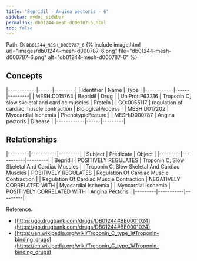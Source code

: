 ```yaml
---
title: "Bepridil - Angina pectoris - 6"
sidebar: mydoc_sidebar
permalink: db01244-mesh-d000787-6.html
toc: false 
---
```



Path ID: `DB01244_MESH_D000787_6`
{% include image.html url="images/db01244-mesh-d000787-6.png" file="db01244-mesh-d000787-6.png" alt="db01244-mesh-d000787-6" %}

## Concepts

|------------|------|---------|
| Identifier | Name | Type    |
|------------|------|---------|
| MESH:D015764 | Bepridil | Drug |
| UniProt:P63316 | Troponin C, slow skeletal and cardiac muscles | Protein |
| GO:0055117 | regulation of cardiac muscle contraction | BiologicalProcess |
| MESH:D017202 | Myocardial Ischemia | PhenotypicFeature |
| MESH:D000787 | Angina pectoris | Disease |
|------------|------|---------|

## Relationships

|---------|-----------|---------|
| Subject | Predicate | Object  |
|---------|-----------|---------|
| Bepridil | POSITIVELY REGULATES | Troponin C, Slow Skeletal And Cardiac Muscles |
| Troponin C, Slow Skeletal And Cardiac Muscles | POSITIVELY REGULATES | Regulation Of Cardiac Muscle Contraction |
| Regulation Of Cardiac Muscle Contraction | NEGATIVELY CORRELATED WITH | Myocardial Ischemia |
| Myocardial Ischemia | POSITIVELY CORRELATED WITH | Angina Pectoris |
|---------|-----------|---------|

Reference: 
  - [https://go.drugbank.com/drugs/DB01244#BE0001024](https://go.drugbank.com/drugs/DB01244#BE0001024)
  - [https://en.wikipedia.org/wiki/Troponin_C_type_1#Troponin-binding_drugs](https://en.wikipedia.org/wiki/Troponin_C_type_1#Troponin-binding_drugs)
